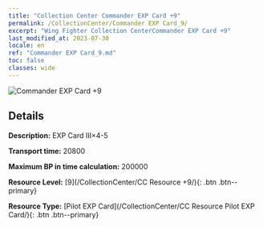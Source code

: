 ```yaml
---
title: "Collection Center Commander EXP Card +9"
permalink: /CollectionCenter/Commander EXP Card_9/
excerpt: "Wing Fighter Collection CenterCommander EXP Card +9"
last_modified_at: 2023-07-30
locale: en
ref: "Commander EXP Card_9.md"
toc: false
classes: wide
---
```



![Commander EXP Card +9](/images/cc/CC_Pilot_EXP_Card_6.png)

## Details

  **Description:** EXP Card III×4-5

  **Transport time:** 20800

  **Maximum BP in time calculation:** 200000

  **Resource Level:** [9](/CollectionCenter/CC Resource +9/){: .btn .btn--primary}

  **Resource Type:** [Pilot EXP Card](/CollectionCenter/CC Resource Pilot EXP Card/){: .btn .btn--primary}

